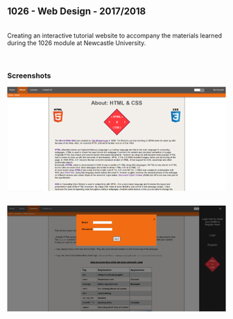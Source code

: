## 1026 - Web Design - 2017/2018
<br />
Creating an interactive tutorial website to accompany the materials learned during the 1026 module at Newcastle University.<br /><br /><br />

### Screenshots

![AboutPage](https://github.com/Akeilee/1026-Website/blob/main/images/screenshot.PNG?raw=true) <br /><br />

![Login](https://github.com/Akeilee/1026-Website/blob/main/images/screenshot2.PNG?raw=true) <br /><br />

